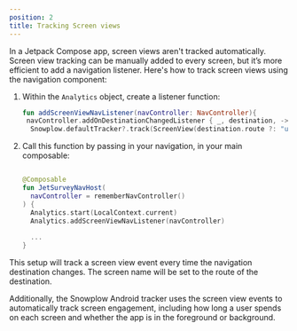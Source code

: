 ```yaml
---
position: 2
title: Tracking Screen views
---
```


In a Jetpack Compose app, screen views aren't tracked automatically. Screen view tracking can be manually added to every screen, but it’s more efficient to add a navigation listener. Here's how to track screen views using the navigation component:

1. Within the `Analytics` object, create a listener function:

    ```kotlin
    fun addScreenViewNavListener(navController: NavController){
     navController.addOnDestinationChangedListener { _, destination, -> 
      Snowplow.defaultTracker?.track(ScreenView(destination.route ?: "unknown"))
    ```

2. Call this function by passing in your navigation, in your main composable:

    ```kotlin
    
    @Composable
    fun JetSurveyNavHost(
      navController = rememberNavController()
    ) {
      Analytics.start(LocalContext.current)
      Analytics.addScreenViewNavListener(navController)
      
      ...
    }
    
    ```

This setup will track a screen view event every time the navigation destination changes. The screen name will be set to the route of the destination.

Additionally, the Snowplow Android tracker uses the screen view events to automatically track screen engagement, including how long a user spends on each screen and whether the app is in the foreground or background.
